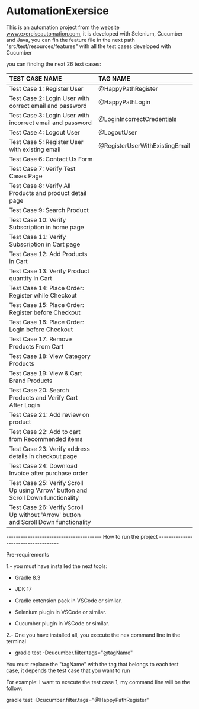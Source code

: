 # AutomationExersice


This is an automation project from the website www.exerciseautomation.com, it is developed with Selenium, Cucumber and Java, 
you can fin the feature file in the next path "src/test/resources/features" with all the test cases developed with Cucumber


you can finding the next 26 text cases:

| TEST CASE NAME                                                                      | TAG NAME                   |
| :--- | :--- |
| Test Case 1: Register User                                                          | @HappyPathRegister         |
| Test Case 2: Login User with correct email and password                             | @HappyPathLogin            |
| Test Case 3: Login User with incorrect email and password                           | @LoginIncorrectCredentials |
| Test Case 4: Logout User                                                            | @LogoutUser                |
| Test Case 5: Register User with existing email                                      | @RegisterUserWithExistingEmail|
| Test Case 6: Contact Us Form                                                        |                            |
| Test Case 7: Verify Test Cases Page                                                 |                            |
| Test Case 8: Verify All Products and product detail page                            |                            |
| Test Case 9: Search Product                                                         |                            |
| Test Case 10: Verify Subscription in home page                                      |                            |
| Test Case 11: Verify Subscription in Cart page                                      |                            |
| Test Case 12: Add Products in Cart                                                  |                            |
| Test Case 13: Verify Product quantity in Cart                                       |                            |
| Test Case 14: Place Order: Register while Checkout                                  |                            |
| Test Case 15: Place Order: Register before Checkout                                 |                            |
| Test Case 16: Place Order: Login before Checkout                                    |                            |
| Test Case 17: Remove Products From Cart                                             |                            |
| Test Case 18: View Category Products                                                |                            |
| Test Case 19: View & Cart Brand Products                                            |                            |
| Test Case 20: Search Products and Verify Cart After Login                           |                            |
| Test Case 21: Add review on product                                                 |                            |
| Test Case 22: Add to cart from Recommended items                                    |                            |
| Test Case 23: Verify address details in checkout page                               |                            |
| Test Case 24: Download Invoice after purchase order                                 |                            |
| Test Case 25: Verify Scroll Up using 'Arrow' button and Scroll Down functionality   |                            |
| Test Case 26: Verify Scroll Up without 'Arrow' button and Scroll Down functionality |                            |



---------------------------------------- How to run the project ------------------------------------

Pre-requirements

1.- you must have installed the next tools:

- Gradle 8.3

- JDK 17

- Gradle extension pack in VSCode or similar.

- Selenium plugin in VSCode or similar.

- Cucumber plugin in VSCode or similar.

2.- One you have installed all, you execute the nex command line in the terminal

- gradle test -Dcucumber.filter.tags="@tagName"

You must replace the "tagName" with the tag that belongs to each test case, it depends the test case that you want to run

For example: I want to execute the test case 1, my command line will be the follow:

gradle test -Dcucumber.filter.tags="@HappyPathRegister"
